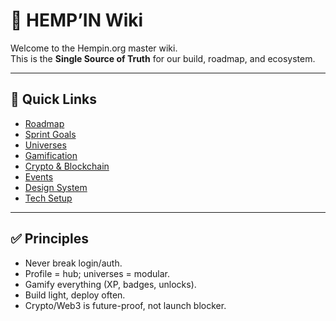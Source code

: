 # 🌌 HEMP’IN Wiki

Welcome to the Hempin.org master wiki.  
This is the **Single Source of Truth** for our build, roadmap, and ecosystem.

---

## 🚀 Quick Links
- [Roadmap](./docs/Roadmap.md)
- [Sprint Goals](./Sprints.md)
- [Universes](./Universes.md)
- [Gamification](./Gamification.md)
- [Crypto & Blockchain](./Blockchain.md)
- [Events](./Events.md)
- [Design System](./DesignSystem.md)
- [Tech Setup](./TechSetup.md)

---

## ✅ Principles
- Never break login/auth.
- Profile = hub; universes = modular.
- Gamify everything (XP, badges, unlocks).
- Build light, deploy often.
- Crypto/Web3 is future-proof, not launch blocker.
